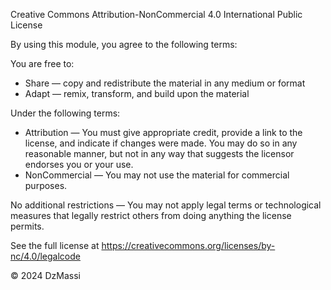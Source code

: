 Creative Commons Attribution-NonCommercial 4.0 International Public License

By using this module, you agree to the following terms:

You are free to:
- Share — copy and redistribute the material in any medium or format
- Adapt — remix, transform, and build upon the material

Under the following terms:
- Attribution — You must give appropriate credit, provide a link to the license, and indicate if changes were made. You may do so in any reasonable manner, but not in any way that suggests the licensor endorses you or your use.
- NonCommercial — You may not use the material for commercial purposes.

No additional restrictions — You may not apply legal terms or technological measures that legally restrict others from doing anything the license permits.

See the full license at https://creativecommons.org/licenses/by-nc/4.0/legalcode

© 2024 DzMassi
